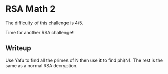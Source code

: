 # RSA Math 2

The difficulty of this challenge is 4/5.

Time for another RSA challenge!!

## Writeup

Use Yafu to find all the primes of N then use it to find phi(N).
The rest is the same as a normal RSA decryption.
